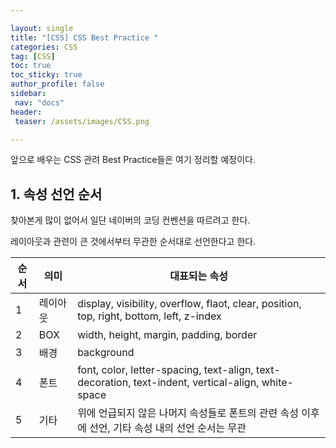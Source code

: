 ```yaml
---

layout: single
title: "[CSS] CSS Best Practice "
categories: CSS
tag: [CSS]
toc: true
toc_sticky: true
author_profile: false
sidebar:
 nav: "docs"
header:
 teaser: /assets/images/CSS.png

---
```


앞으로 배우는 CSS 관려 Best Practice들은 여기 정리할 예정이다. 

## 1. 속성 선언 순서

찾아본게 많이 없어서 일단 네이버의 코딩 컨벤션을 따르려고 한다. 

레이아웃과 관련이 큰 것에서부터 무관한 순서대로 선언한다고 한다. 

| 순서  | 의미   | 대표되는 속성                                                                                            |
| --- | ---- | -------------------------------------------------------------------------------------------------- |
| 1   | 레이아웃 | display, visibility, overflow, flaot, clear, position, top, right, bottom, left, z-index           |
| 2   | BOX  | width, height, margin, padding, border                                                             |
| 3   | 배경   | background                                                                                         |
| 4   | 폰트   | font, color, letter-spacing, text-align, text-decoration, text-indent, vertical-align, white-space |
| 5   | 기타   | 위에 언급되지 않은 나머지 속성들로 폰트의 관련 속성 이후에 선언, 기타 속성 내의 선언 순서는 무관                                           |


